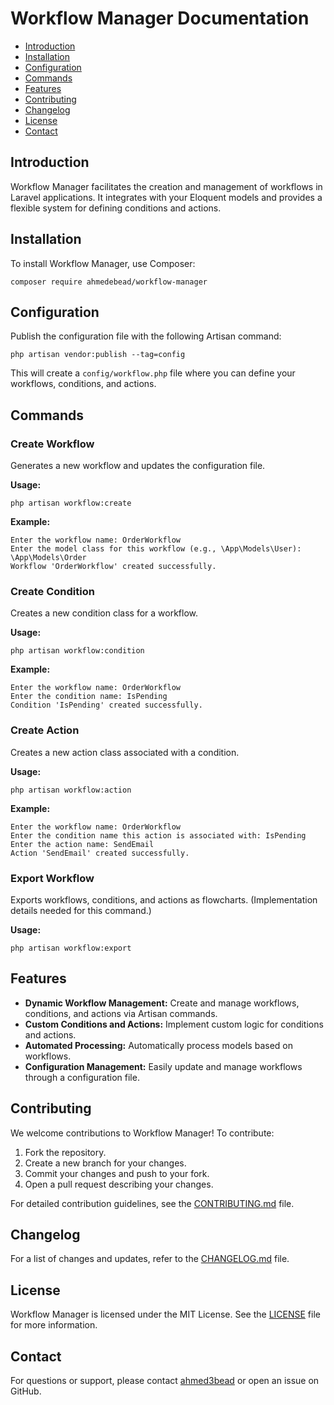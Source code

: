 # Workflow Manager Documentation

*   [Introduction](#introduction)
*   [Installation](#installation)
*   [Configuration](#configuration)
*   [Commands](#commands)
*   [Features](#features)
*   [Contributing](#contributing)
*   [Changelog](#changelog)
*   [License](#license)
*   [Contact](#contact)

## Introduction

Workflow Manager facilitates the creation and management of workflows in Laravel applications. It integrates with your Eloquent models and provides a flexible system for defining conditions and actions.

## Installation

To install Workflow Manager, use Composer:

```
composer require ahmedebead/workflow-manager
```

## Configuration

Publish the configuration file with the following Artisan command:

```
php artisan vendor:publish --tag=config
```

This will create a `config/workflow.php` file where you can define your workflows, conditions, and actions.

## Commands

### Create Workflow

Generates a new workflow and updates the configuration file.

**Usage:**

```
php artisan workflow:create
```

**Example:**

```
Enter the workflow name: OrderWorkflow
Enter the model class for this workflow (e.g., \App\Models\User): \App\Models\Order
Workflow 'OrderWorkflow' created successfully.
```

### Create Condition

Creates a new condition class for a workflow.

**Usage:**

```
php artisan workflow:condition
```

**Example:**

```
Enter the workflow name: OrderWorkflow
Enter the condition name: IsPending
Condition 'IsPending' created successfully.
```

### Create Action

Creates a new action class associated with a condition.

**Usage:**

```
php artisan workflow:action
```

**Example:**

```
Enter the workflow name: OrderWorkflow
Enter the condition name this action is associated with: IsPending
Enter the action name: SendEmail
Action 'SendEmail' created successfully.
```

### Export Workflow

Exports workflows, conditions, and actions as flowcharts. (Implementation details needed for this command.)

**Usage:**

```
php artisan workflow:export
```

## Features

*   **Dynamic Workflow Management:** Create and manage workflows, conditions, and actions via Artisan commands.
*   **Custom Conditions and Actions:** Implement custom logic for conditions and actions.
*   **Automated Processing:** Automatically process models based on workflows.
*   **Configuration Management:** Easily update and manage workflows through a configuration file.

## Contributing

We welcome contributions to Workflow Manager! To contribute:

1.  Fork the repository.
2.  Create a new branch for your changes.
3.  Commit your changes and push to your fork.
4.  Open a pull request describing your changes.

For detailed contribution guidelines, see the [CONTRIBUTING.md](CONTRIBUTING.md) file.

## Changelog

For a list of changes and updates, refer to the [CHANGELOG.md](CHANGELOG.md) file.

## License

Workflow Manager is licensed under the MIT License. See the [LICENSE](LICENSE) file for more information.

## Contact

For questions or support, please contact [ahmed3bead](https://github.com/ahmed3bead) or open an issue on GitHub.
